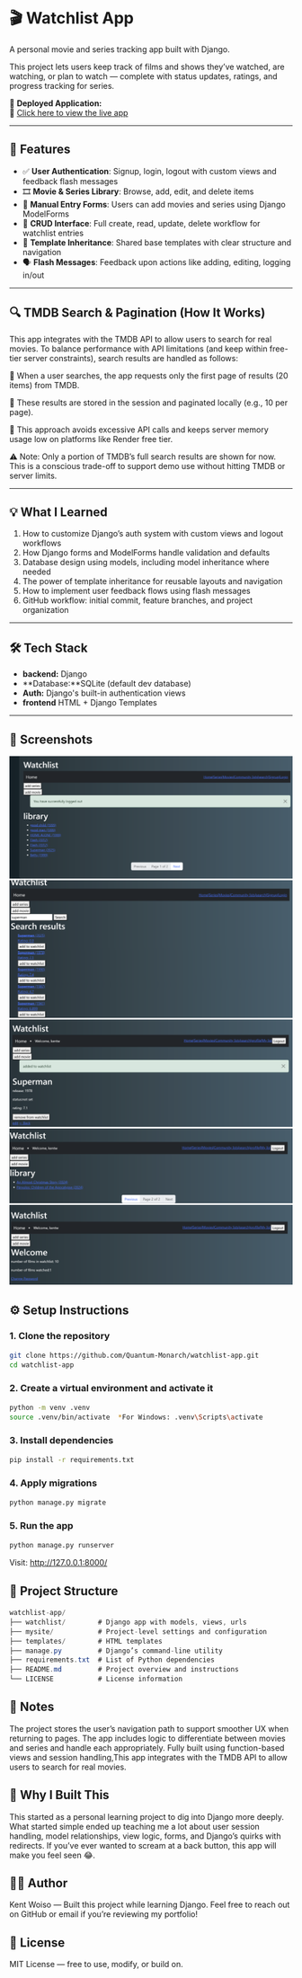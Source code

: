 
# 🎬 Watchlist App

A personal movie and series tracking app built with Django.

This project lets users keep track of films and shows they’ve watched, are watching, or plan to watch — complete with status updates, ratings, and progress tracking for series.

🚀 **Deployed Application:**  
🔗 [Click here to view the live app](https://watchlist-app-2.onrender.com/)

---

## 🚀 Features

- ✅ **User Authentication**: Signup, login, logout with custom views and feedback flash messages  
- 🎞️ **Movie & Series Library**: Browse, add, edit, and delete items  
- 📝 **Manual Entry Forms**: Users can add movies and series using Django ModelForms  
- 🔁 **CRUD Interface**: Full create, read, update, delete workflow for watchlist entries  
- 🧩 **Template Inheritance**: Shared base templates with clear structure and navigation  
- 🗣️ **Flash Messages**: Feedback upon actions like adding, editing, logging in/out

---

## 🔍 TMDB Search & Pagination (How It Works)
This app integrates with the TMDB API to allow users to search for real movies. To balance performance with API limitations (and keep within free-tier server constraints), search results are handled as follows:

🔎 When a user searches, the app requests only the first page of results (20 items) from TMDB.

📄 These results are stored in the session and paginated locally (e.g., 10 per page).

💾 This approach avoids excessive API calls and keeps server memory usage low on platforms like Render free tier.

⚠️ Note: Only a portion of TMDB’s full search results are shown for now. This is a conscious trade-off to support demo use without hitting TMDB or server limits.

---

## 💡 What I Learned

1. How to customize Django’s auth system with custom views and logout workflows  
2. How Django forms and ModelForms handle validation and defaults  
3. Database design using models, including model inheritance where needed  
4. The power of template inheritance for reusable layouts and navigation  
5. How to implement user feedback flows using flash messages  
6. GitHub workflow: initial commit, feature branches, and project organization
---

## 🛠️ Tech Stack

- **backend:** Django
- **Database:**SQLite (default dev database)
- **Auth:** Django's built-in authentication views
- **frontend** HTML + Django Templates

---
## 📸 Screenshots
![home page](image-5.png) 
![search results](image-6.png)
![added search item to watchlist](image-9.png)
![home page next page](image-7.png)
![profile page](image-8.png)
## ⚙️ Setup Instructions

### 1. Clone the repository

```bash
git clone https://github.com/Quantum-Monarch/watchlist-app.git
cd watchlist-app
```


### 2. Create a virtual environment and activate it
```bash
python -m venv .venv
source .venv/bin/activate  *For Windows: .venv\Scripts\activate
```

### 3. Install dependencies
```bash
pip install -r requirements.txt
```

### 4. Apply migrations
```bash
python manage.py migrate
```

### 5. Run the app
```bash
python manage.py runserver
```
Visit: http://127.0.0.1:8000/

## 📁 Project Structure
```csharp
watchlist-app/
├── watchlist/        # Django app with models, views, urls
├── mysite/           # Project-level settings and configuration
├── templates/        # HTML templates
├── manage.py         # Django’s command-line utility
├── requirements.txt  # List of Python dependencies
├── README.md         # Project overview and instructions
└── LICENSE           # License information

```

##  📌 Notes

The project stores the user’s navigation path to support smoother UX when returning to pages.
The app includes logic to differentiate between movies and series and handle each appropriately.
Fully built using function-based views and session handling,This app integrates with the TMDB API to allow users to search for real movies.

## 🧠 Why I Built This

This started as a personal learning project to dig into Django more deeply. What started simple ended up teaching me a lot about user session handling, model relationships, view logic, forms, and Django’s quirks with redirects. If you’ve ever wanted to scream at a back button, this app will make you feel seen 😂.

## 🙋‍♂️ Author
Kent Woiso — Built this project while learning Django.
Feel free to reach out on GitHub or email if you’re reviewing my portfolio!

## 🪪 License

MIT License — free to use, modify, or build on.